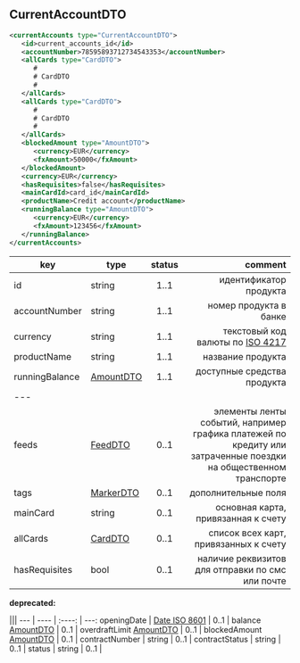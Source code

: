 ## CurrentAccountDTO

```xml
<currentAccounts type="CurrentAccountDTO">
   <id>current_accounts_id</id>
   <accountNumber>78595893712734543353</accountNumber>
   <allCards type="CardDTO">
      #
      # CardDTO
      #
   </allCards>
   <allCards type="CardDTO">
      #
      # CardDTO
      #
   </allCards>
   <blockedAmount type="AmountDTO">
      <currency>EUR</currency>
      <fxAmount>50000</fxAmount>
   </blockedAmount>
   <currency>EUR</currency>
   <hasRequisites>false</hasRequisites>
   <mainCardId>card_id</mainCardId>
   <productName>Credit account</productName>
   <runningBalance type="AmountDTO">
      <currency>EUR</currency>
      <fxAmount>123456</fxAmount>
   </runningBalance>
</currentAccounts>
```

key | type | status | comment
--- | ---- | :----: | ---:
id | string | 1..1 | идентификатор продукта
accountNumber | string | 1..1 | номер продукта в банке
currency | string | 1..1 | текстовый код валюты по [ISO 4217](https://ru.wikipedia.org/wiki/ISO_4217)
productName | string | 1..1 | название продукта
runningBalance | [AmountDTO](#amountdto) | 1..1 | доступные средства продукта
--- |||
feeds | [FeedDTO](#feeddto) | 0..1 | элементы ленты событий, например графика платежей по кредиту или затраченные поездки на общественном транспорте
tags | [MarkerDTO](#markerdto) | 0..1 | дополнительные поля
mainCard | string | 0..1 | основная карта, привязанная к счету
allCards | [CardDTO](#carddto) | 0..1 | список всех карт, привязанных к счету
hasRequisites | bool | 0..1 | наличие реквизитов для отправки по смс или почте

**deprecated:**

 |||
--- | ---- | :----: | ---:
openingDate | [Date ISO 8601](https://ru.wikipedia.org/wiki/ISO_8601) | 0..1 | 
balance [AmountDTO](#amountdto) | 0..1 | 
overdraftLimit [AmountDTO](#amountdto) | 0..1 | 
blockedAmount [AmountDTO](#amountdto) | 0..1 | 
contractNumber | string | 0..1 | 
contractStatus | string | 0..1 | 
status | string | 0..1 | 
